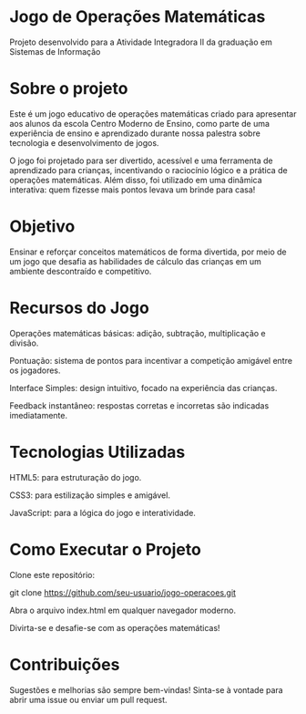 # Jogo de Operações Matemáticas

Projeto desenvolvido para a Atividade Integradora II da graduação em Sistemas de Informação

<h1>Sobre o projeto</h1>

Este é um jogo educativo de operações matemáticas criado para apresentar aos alunos da escola Centro Moderno de Ensino, como parte de uma experiência de ensino e aprendizado durante nossa palestra sobre tecnologia e desenvolvimento de jogos.

O jogo foi projetado para ser divertido, acessível e uma ferramenta de aprendizado para crianças, incentivando o raciocínio lógico e a prática de operações matemáticas. Além disso, foi utilizado em uma dinâmica interativa: quem fizesse mais pontos levava um brinde para casa!

<h1>Objetivo</h1>

Ensinar e reforçar conceitos matemáticos de forma divertida, por meio de um jogo que desafia as habilidades de cálculo das crianças em um ambiente descontraído e competitivo.

<h1>Recursos do Jogo</h1>

Operações matemáticas básicas: adição, subtração, multiplicação e divisão.

Pontuação: sistema de pontos para incentivar a competição amigável entre os jogadores.

Interface Simples: design intuitivo, focado na experiência das crianças.

Feedback instantâneo: respostas corretas e incorretas são indicadas imediatamente.

<h1>Tecnologias Utilizadas</h1>

HTML5: para estruturação do jogo.

CSS3: para estilização simples e amigável.

JavaScript: para a lógica do jogo e interatividade.

<h1>Como Executar o Projeto</h1>

Clone este repositório:

git clone https://github.com/seu-usuario/jogo-operacoes.git

Abra o arquivo index.html em qualquer navegador moderno.

Divirta-se e desafie-se com as operações matemáticas!

<h1>Contribuições</h1>

Sugestões e melhorias são sempre bem-vindas! Sinta-se à vontade para abrir uma issue ou enviar um pull request.



